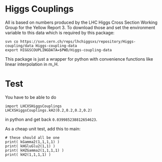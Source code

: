 # Higgs Couplings

All is based on numbers produced by the LHC Higgs Cross Section Working Group for the Yellow Report 3. To download those and set the environment variable to this data which is required by this package:

```
svn co https://svn.cern.ch/reps/lhchiggsxs/repository/Higgs-coupling/data Higgs-coupling-data
export HIGGSCOUPLINGDATA=$PWD/Higgs-coupling-data
```

This package is just a wrapper for python with convenience functions like linear interpolation in m_H.


# Test

You have to be able to do

```
import LHCXSHiggsCouplings
LHCXSHiggsCouplings.kH2(0.2,0.2,0.2,0.2)
```
in python and get back `0.039985238812654623`.


As a cheap unit test, add this to main:

```
# these should all be one
print( kGamma2(1,1,1,1) )
print( kHGluGlu2(1,1) )
print( kHZGamma2(1,1,1,1) )
print( kH2(1,1,1,1) )
```